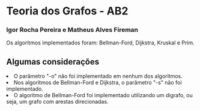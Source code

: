 # Teoria dos Grafos - AB2

<h3>Igor Rocha Pereira e Matheus Alves Fireman</h3>
  
 Os algoritmos implementados foram: Bellman-Ford, Dijkstra, Kruskal e Prim.
 
 ## Algumas considerações
 <li>O parâmetro "-o" não foi implementado em nenhum dos algoritmos.
 <li>Nos algoritmos de Bellman-Ford e Dijkstra, o parâmetro "-s" não foi implementado.
 <li>O algoritmo de Bellman-Ford foi implementado utilizando um digrafo, ou seja, um grafo com arestas direcionadas.
 

